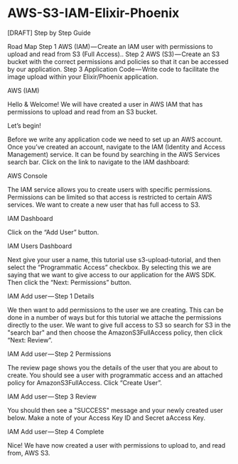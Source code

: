 # AWS-S3-IAM-Elixir-Phoenix
[DRAFT] Step by Step Guide

Road Map
    Step 1 AWS (IAM) — Create an IAM user with permissions to upload and read from S3 (Full Access)..
    Step 2 AWS (S3) — Create an S3 bucket with the correct permissions and policies so that it can be accessed by our application.
    Step 3 Application Code — Write code to facilitate the image upload within your Elixir/Phoenix application.

AWS (IAM)

Hello & Welcome! We will have created a user in AWS IAM that has permissions to upload and read from an S3 bucket.


Let’s begin!

Before we write any application code we need to set up an AWS account. Once you’ve created an account, navigate to the IAM (Identity and Access Management) service. It can be found by searching in the AWS Services search bar. Click on the link to navigate to the IAM dashboard:


AWS Console

The IAM service allows you to create users with specific permissions. Permissions can be limited so that access is restricted to certain AWS services. We want to create a new user that has full access to S3.


IAM Dashboard

Click on the “Add User” button.


IAM Users Dashboard

Next give your user a name, this tutorial use s3-upload-tutorial, and then select the “Programmatic Access” checkbox. By selecting this we are saying that we want to give access to our application for the AWS SDK. Then click the “Next: Permissions” button.


IAM Add user — Step 1 Details

We then want to add permissions to the user we are creating. This can be done in a number of ways but for this tutorial we attache the permissions directly to the user. We want to give full access to S3 so search for S3 in the "search bar" and then choose the AmazonS3FullAccess policy, then click “Next: Review”.


IAM Add user — Step 2 Permissions

The review page shows you the details of the user that you are about to create. You should see a user with programmatic access and an attached policy for AmazonS3FullAccess. Click “Create User”.


IAM Add user — Step 3 Review

You should then see a "SUCCESS" message and your newly created user below. Make a note of your Access Key ID and Secret aAccess Key.


IAM Add user — Step 4 Complete

Nice! We have now created a user with permissions to upload to, and read from, AWS S3. 
